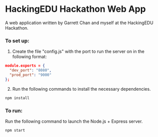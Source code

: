 # HackingEDU Hackathon Web App #
A web application written by Garrett Chan and myself at the HackingEDU Hackathon.

### To set up: ###

1) Create the file "config.js" with the port to run the server on in the following format:
```json
module.exports = {
  "dev_port": "8080",
  "prod_port": "9000"
};
```

2) Run the following commands to install the necessary dependencies.
```bash
npm install
```

### To run: ###

Run the following command to launch the Node.js + Express server.
```
npm start
```
